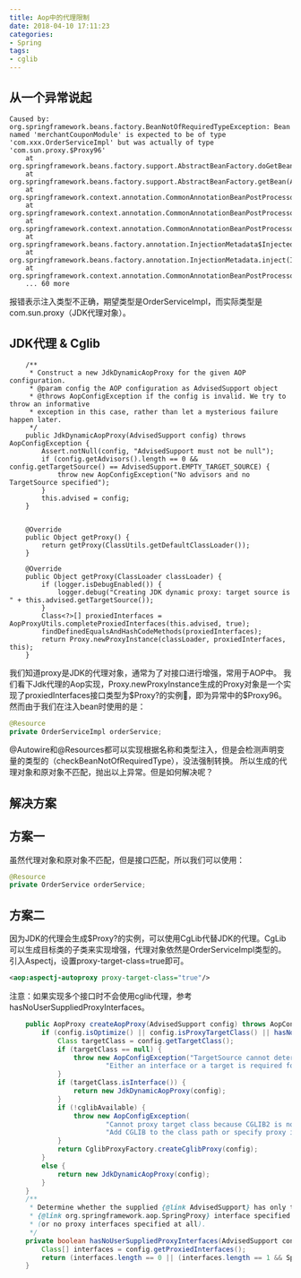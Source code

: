 ```yaml
---
title: Aop中的代理限制
date: 2018-04-10 17:11:23
categories: 
- Spring
tags: 
- cglib
---
```

## 从一个异常说起
```
Caused by: org.springframework.beans.factory.BeanNotOfRequiredTypeException: Bean named 'merchantCouponModule' is expected to be of type 'com.xxx.OrderServiceImpl' but was actually of type 'com.sun.proxy.$Proxy96'
	at org.springframework.beans.factory.support.AbstractBeanFactory.doGetBean(AbstractBeanFactory.java:378)
	at org.springframework.beans.factory.support.AbstractBeanFactory.getBean(AbstractBeanFactory.java:202)
	at org.springframework.context.annotation.CommonAnnotationBeanPostProcessor.autowireResource(CommonAnnotationBeanPostProcessor.java:522)
	at org.springframework.context.annotation.CommonAnnotationBeanPostProcessor.getResource(CommonAnnotationBeanPostProcessor.java:496)
	at org.springframework.context.annotation.CommonAnnotationBeanPostProcessor$ResourceElement.getResourceToInject(CommonAnnotationBeanPostProcessor.java:627)
	at org.springframework.beans.factory.annotation.InjectionMetadata$InjectedElement.inject(InjectionMetadata.java:169)
	at org.springframework.beans.factory.annotation.InjectionMetadata.inject(InjectionMetadata.java:88)
	at org.springframework.context.annotation.CommonAnnotationBeanPostProcessor.postProcessPropertyValues(CommonAnnotationBeanPostProcessor.java:318)
	... 60 more
```
报错表示注入类型不正确，期望类型是OrderServiceImpl，而实际类型是com.sun.proxy（JDK代理对象）。

## JDK代理 & Cglib

```
	/**
	 * Construct a new JdkDynamicAopProxy for the given AOP configuration.
	 * @param config the AOP configuration as AdvisedSupport object
	 * @throws AopConfigException if the config is invalid. We try to throw an informative
	 * exception in this case, rather than let a mysterious failure happen later.
	 */
	public JdkDynamicAopProxy(AdvisedSupport config) throws AopConfigException {
		Assert.notNull(config, "AdvisedSupport must not be null");
		if (config.getAdvisors().length == 0 && config.getTargetSource() == AdvisedSupport.EMPTY_TARGET_SOURCE) {
			throw new AopConfigException("No advisors and no TargetSource specified");
		}
		this.advised = config;
	}


	@Override
	public Object getProxy() {
		return getProxy(ClassUtils.getDefaultClassLoader());
	}

	@Override
	public Object getProxy(ClassLoader classLoader) {
		if (logger.isDebugEnabled()) {
			logger.debug("Creating JDK dynamic proxy: target source is " + this.advised.getTargetSource());
		}
		Class<?>[] proxiedInterfaces = AopProxyUtils.completeProxiedInterfaces(this.advised, true);
		findDefinedEqualsAndHashCodeMethods(proxiedInterfaces);
		return Proxy.newProxyInstance(classLoader, proxiedInterfaces, this);
	}
```

我们知道proxy是JDK的代理对象，通常为了对接口进行增强，常用于AOP中。
我们看下Jdk代理的Aop实现，Proxy.newProxyInstance生成的Proxy对象是一个实现了proxiedInterfaces接口类型为$Proxy?的实例，即为异常中的$Proxy96。
然而由于我们在注入bean时使用的是：
```java
@Resource
private OrderServiceImpl orderService;
```
@Autowire和@Resources都可以实现根据名称和类型注入，但是会检测声明变量的类型的（checkBeanNotOfRequiredType），没法强制转换。
所以生成的代理对象和原对象不匹配，抛出以上异常。但是如何解决呢？

## 解决方案

## 方案一
虽然代理对象和原对象不匹配，但是接口匹配，所以我们可以使用：
```java
@Resource
private OrderService orderService;
```

## 方案二
因为JDK的代理会生成$Proxy?的实例，可以使用CgLib代替JDK的代理。CgLib可以生成目标类的子类来实现增强，代理对象依然是OrderServiceImpl类型的。引入Aspectj，设置proxy-target-class=true即可。
```xml
<aop:aspectj-autoproxy proxy-target-class="true"/>
```
注意：如果实现多个接口时不会使用cglib代理，参考hasNoUserSuppliedProxyInterfaces。
```java
	public AopProxy createAopProxy(AdvisedSupport config) throws AopConfigException {
		if (config.isOptimize() || config.isProxyTargetClass() || hasNoUserSuppliedProxyInterfaces(config)) {
			Class targetClass = config.getTargetClass();
			if (targetClass == null) {
				throw new AopConfigException("TargetSource cannot determine target class: " +
						"Either an interface or a target is required for proxy creation.");
			}
			if (targetClass.isInterface()) {
				return new JdkDynamicAopProxy(config);
			}
			if (!cglibAvailable) {
				throw new AopConfigException(
						"Cannot proxy target class because CGLIB2 is not available. " +
						"Add CGLIB to the class path or specify proxy interfaces.");
			}
			return CglibProxyFactory.createCglibProxy(config);
		}
		else {
			return new JdkDynamicAopProxy(config);
		}
	}
	/**
	 * Determine whether the supplied {@link AdvisedSupport} has only the
	 * {@link org.springframework.aop.SpringProxy} interface specified
	 * (or no proxy interfaces specified at all).
	 */
	private boolean hasNoUserSuppliedProxyInterfaces(AdvisedSupport config) {
		Class[] interfaces = config.getProxiedInterfaces();
		return (interfaces.length == 0 || (interfaces.length == 1 && SpringProxy.class.equals(interfaces[0])));
	}

```